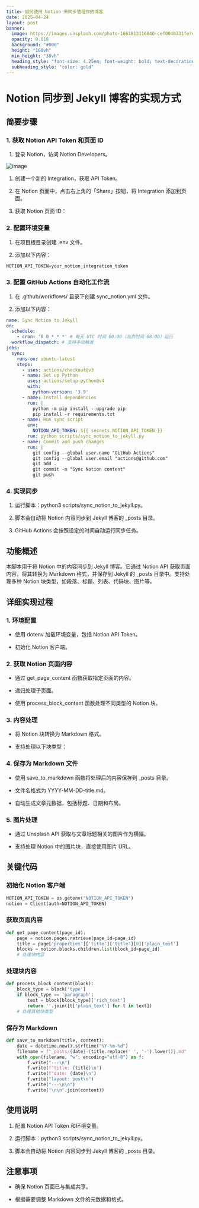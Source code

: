 ```yaml
---
title: 如何使用 Notion 来同步管理你的博客
date: 2025-04-24
layout: post
banner:
  image: https://images.unsplash.com/photo-1663813116840-cef0040331fe?crop=entropy&cs=tinysrgb&fit=max&fm=jpg&ixid=M3w2OTIwMzJ8MHwxfHJhbmRvbXx8fHx8fHx8fDE3NDU1MTIwMTR8&ixlib=rb-4.0.3&q=80&w=1080
  opacity: 0.618
  background: "#000"
  height: "100vh"
  min_height: "38vh"
  heading_style: "font-size: 4.25em; font-weight: bold; text-decoration: underline"
  subheading_style: "color: gold"
---
```


# Notion 同步到 Jekyll 博客的实现方式

## 简要步骤

### 1. 获取 Notion API Token 和页面 ID

1. 登录 Notion，访问 Notion Developers。

![image](https://prod-files-secure.s3.us-west-2.amazonaws.com/a7a0cc5a-89b9-4cda-8686-1fba0ca52f40/d19c1afe-dea5-4312-9333-786b0ba83054/image.png?X-Amz-Algorithm=AWS4-HMAC-SHA256&X-Amz-Content-Sha256=UNSIGNED-PAYLOAD&X-Amz-Credential=ASIAZI2LB466T22HTRLP%2F20250424%2Fus-west-2%2Fs3%2Faws4_request&X-Amz-Date=20250424T162654Z&X-Amz-Expires=3600&X-Amz-Security-Token=IQoJb3JpZ2luX2VjEID%2F%2F%2F%2F%2F%2F%2F%2F%2F%2FwEaCXVzLXdlc3QtMiJIMEYCIQD%2Fk3180D6xQrfpF3VjB%2FmzWFCl2vPjZJWsFdoEfWz7LwIhALgseWCCgH8L3jzZP2JTaBDXxD1Di5t9XFCimwuri%2FkyKv8DCBkQABoMNjM3NDIzMTgzODA1Igz3hzSB3w2tUbcPwGkq3ANOSwNmVcBALp9bZ00%2FlgVD3iTlQ80hG8WaUWYOJ2vMa8UyifBeYlciU0CVZAd6pdXscWAkPuDI4r%2FkRTMfGRfPGxINdGCUAqjOH1mdNiDZsws4pdfqxS8hGboLpbzXasCJuVmaoMFP3YDkPISK3EZ1RgwseFocD7Oyw9z1eXC2EtqCq15ZKFimPcA8fiiWdUo5aZ7cxIPW49P%2BO1%2FTOsu%2FQnGc5GzBVLFLVgbKUGsv%2BghCcDCGjlf0qGD5e5IYI38aHckHWaTy88pW7sdNvDT6Bi2cKXLdOBCCluyXNEs7QRriVZ5RrgwRubBeuPOzsa9tm%2Bx%2BRsmQx%2BfCOqXGnju8W1MHU36IlcStIAY%2B0kgoL4cYels35Knd%2BQfesqMlJkfiJ%2F8%2BtAJpulKV%2FfzvaTl3a3LeSGb037C5%2F56aOKh66mwjpeADnoCLt6Qao4F87EG9JvJfkKsAPumvXMxbZ7i%2BYUoStKirTT9osqlbbta0UOGsMjvYDktx5aIb5Mtep4brfEHsy3D1AaVNRgMbvLUdBfAYxbKQEQYzGN%2BWI5VNYPMu1HvZeqW74np7H4aRredTRVTHd24lqm4413PCy3sBcNNJ2YSSEaLD3dpoSn6k6Cf%2Fz0iSN3wTzWgOQTDtuanABjqkATS9Ln54TyQAiC4WmrIl82YxWy%2Bjf5zpiBqywtIZ0rAgUSFgNi0xqD4VNNLbOi6PHNWCflaTp%2BkXS5IGKKzI8KckpktXooH5rRVZ6x%2BWBCVdcec0r%2FI4UAPKIVKXGrafN84YhTe05MwXWvwdfY%2FT3QH8sTrTMHwFqM4nAAsvI%2BnuTJhnJRL%2BB6BcaHSLdK7kacwMT3mijMHt9V%2FMlMxKf8aSOuzh&X-Amz-Signature=1442ac6886c97e440ee022a0b3839ec37878ec6873adbb99a83b85b3f2d6086b&X-Amz-SignedHeaders=host&x-id=GetObject)

1. 创建一个新的 Integration，获取 API Token。

1. 在 Notion 页面中，点击右上角的「Share」按钮，将 Integration 添加到页面。

1. 获取 Notion 页面 ID：


### 2. 配置环境变量

1. 在项目根目录创建 .env 文件。

1. 添加以下内容：

```javascript
NOTION_API_TOKEN=your_notion_integration_token
```

### 3. 配置 GitHub Actions 自动化工作流

1. 在 .github/workflows/ 目录下创建 sync_notion.yml 文件。

1. 添加以下内容：

```yaml
name: Sync Notion to Jekyll
on:
  schedule:
    - cron: '0 0 * * *' # 每天 UTC 时间 00:00（北京时间 08:00）运行
  workflow_dispatch: # 支持手动触发
jobs:
  sync:
    runs-on: ubuntu-latest
    steps:
      - uses: actions/checkout@v3
      - name: Set up Python
        uses: actions/setup-python@v4
        with:
          python-version: '3.9'
      - name: Install dependencies
        run: |
          python -m pip install --upgrade pip
          pip install -r requirements.txt
      - name: Run sync script
        env:
          NOTION_API_TOKEN: ${{ secrets.NOTION_API_TOKEN }}
        run: python scripts/sync_notion_to_jekyll.py
      - name: Commit and push changes
        run: |
          git config --global user.name "GitHub Actions"
          git config --global user.email "actions@github.com"
          git add .
          git commit -m "Sync Notion content"
          git push
```

### 4. 实现同步

1. 运行脚本：python3 scripts/sync_notion_to_jekyll.py。

1. 脚本会自动将 Notion 内容同步到 Jekyll 博客的 _posts 目录。

1. GitHub Actions 会按照设定的时间自动运行同步任务。

## 功能概述

本脚本用于将 Notion 中的内容同步到 Jekyll 博客。它通过 Notion API 获取页面内容，将其转换为 Markdown 格式，并保存到 Jekyll 的 _posts 目录中。支持处理多种 Notion 块类型，如段落、标题、列表、代码块、图片等。

## 详细实现过程

### 1. 环境配置

- 使用 dotenv 加载环境变量，包括 Notion API Token。

- 初始化 Notion 客户端。

### 2. 获取 Notion 页面内容

- 通过 get_page_content 函数获取指定页面的内容。

- 递归处理子页面。

- 使用 process_block_content 函数处理不同类型的 Notion 块。

### 3. 内容处理

- 将 Notion 块转换为 Markdown 格式。

- 支持处理以下块类型：


### 4. 保存为 Markdown 文件

- 使用 save_to_markdown 函数将处理后的内容保存到 _posts 目录。

- 文件名格式为 YYYY-MM-DD-title.md。

- 自动生成文章元数据，包括标题、日期和布局。

### 5. 图片处理

- 通过 Unsplash API 获取与文章标题相关的图片作为横幅。

- 支持处理 Notion 中的图片块，直接使用图片 URL。

## 关键代码

### 初始化 Notion 客户端

```python
NOTION_API_TOKEN = os.getenv("NOTION_API_TOKEN")
notion = Client(auth=NOTION_API_TOKEN)
```

### 获取页面内容

```python
def get_page_content(page_id):
    page = notion.pages.retrieve(page_id=page_id)
    title = page['properties']['title']['title'][0]['plain_text']
    blocks = notion.blocks.children.list(block_id=page_id)
    # 处理块内容
```

### 处理块内容

```python
def process_block_content(block):
    block_type = block['type']
    if block_type == 'paragraph':
        text = block[block_type]['rich_text']
        return ''.join([t['plain_text'] for t in text])
    # 处理其他块类型
```

### 保存为 Markdown

```python
def save_to_markdown(title, content):
    date = datetime.now().strftime("%Y-%m-%d")
    filename = f"_posts/{date}-{title.replace(' ', '-').lower()}.md"
    with open(filename, "w", encoding="utf-8") as f:
        f.write("---\n")
        f.write(f"title: {title}\n")
        f.write(f"date: {date}\n")
        f.write("layout: post\n")
        f.write("---\n\n")
        f.write("\n\n".join(content))
```

## 使用说明

1. 配置 Notion API Token 和环境变量。

1. 运行脚本：python3 scripts/sync_notion_to_jekyll.py。

1. 脚本会自动将 Notion 内容同步到 Jekyll 博客的 _posts 目录。

## 注意事项

- 确保 Notion 页面已与集成共享。

- 根据需要调整 Markdown 文件的元数据和格式。